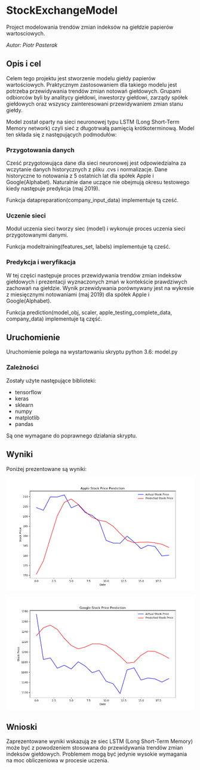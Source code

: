 # StockExchangeModel
Project modelowania trendów zmian indeksów na giełdzie papierów wartosciowych.

*Autor: Piotr Pasterak*

## Opis i cel

Celem tego projektu jest stworzenie modelu giełdy papierów wartościowych.
Praktycznym zastosowaniem dla takiego modelu jest potrzeba przewidywania trendów zmian notowań giełdowych.
Grupami odbiorców byli by analitycy giełdowi, inwestorzy giełdowi, zarządy spółek giełdowych oraz wszyscy zainteresowani przewidywaniem zmian stanu giełdy.

Model został oparty na sieci neuronowej typu LSTM (Long Short-Term Memory network) czyli sieć z długotrwałą pamięcią krótkoterminową.
Model ten składa się z następujących podmodułów:

### Przygotowania danych

Cześć przygotowująca dane dla sieci neuronowej jest odpowiedzialna za wczytanie danych historycznych z pliku .cvs i normalizacje.
Dane historyczne to notowania z 5 ostatnich lat dla spółek Apple i Google(Alphabet). Naturalnie dane uczące nie obejmują okresu testowego kiedy następuje predykcja (maj 2019).

Funkcja datapreparation(company_input_data) implementuje tą cześć.

### Uczenie sieci

Moduł uczenia sieci tworzy siec (model) i wykonuje proces uczenia sieci przygotowanymi danymi.

Funkcja modeltraining(features_set, labels) implementuje tą cześć.

### Predykcja i weryfikacja 

W tej części następuje proces przewidywania trendów zmian indeksów giełdowych i prezentacji wyznaczonych zmań w kontekście prawdziwych zachowań na giełdzie.
Wynik przewidywania porównywany jest na wykresie z miesięcznymi notowaniami (maj 2019) dla spółek Apple i Google(Alphabet).

Funkcja prediction(model_obj, scaler, apple_testing_complete_data, company_data) implementuje tą część.

## Uruchomienie

Uruchomienie polega na wystartowaniu skryptu python 3.6: model.py 

### Zależności

Zostały użyte następujące biblioteki:

* tensorflow
* keras
* sklearn
* numpy
* matplotlib
* pandas

Są one wymagane do poprawnego działania skryptu.

## Wyniki

Poniżej prezentowane są wyniki:

![apple result](assets/apple_plot.png?raw=true "dla spółki Apple")

![google result](assets/google_plot.png?raw=true "dla spółki Google")

## Wnioski

Zaprezentowane wyniki wskazują ze siec LSTM (Long Short-Term Memory) może być z powodzeniem stosowana do przewidywania trendów zmian indeksów giełdowych.
Problemem mogą być jedynie wysokie wymagania na moc obliczeniowa w procesie uczenia.
